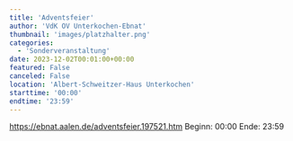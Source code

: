 ```yaml
---
title: 'Adventsfeier'
author: 'VdK OV Unterkochen-Ebnat'
thumbnail: 'images/platzhalter.png'
categories:
  - 'Sonderveranstaltung'
date: 2023-12-02T00:01:00+00:00
featured: False
canceled: False
location: 'Albert-Schweitzer-Haus Unterkochen'
starttime: '00:00'
endtime: '23:59'
---
```

https://ebnat.aalen.de/adventsfeier.197521.htm
Beginn: 00:00
 Ende: 23:59